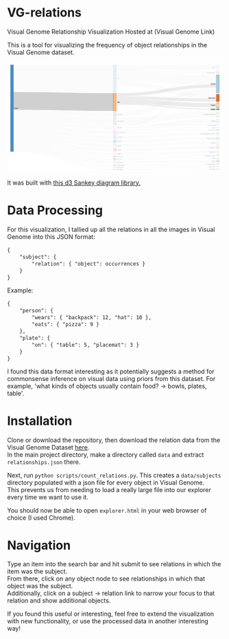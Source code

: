 # VG-relations
Visual Genome Relationship Visualization
Hosted at (Visual Genome Link)

This is a tool for visualizing the frequency of object relationships in the Visual Genome dataset.

![Visualization Example](example.png)

It was built with [this d3 Sankey diagram library.](https://github.com/q-m/d3.chart.sankey)

# Data Processing
For this visualization, I tallied up all the relations in all the images in Visual Genome into this JSON format:
```
{
    "subject": {
        "relation": { "object": occurrences }
    }
}
```
Example:
```
{
    "person": {
        "wears": { "backpack": 12, "hat": 10 },
        "eats": { "pizza": 9 }
    },
    "plate": {
        "on": { "table": 5, "placemat": 3 }
    }
}
```
I found this data format interesting as it potentially suggests a method for commonsense inference on visual data using priors from this dataset. For example, 'what kinds of objects usually contain food? → bowls, plates, table'.

# Installation
Clone or download the repository, then download the relation data from the Visual Genome Dataset [here](https://visualgenome.org/static/data/dataset/relationships.json.zip).  
In the main project directory, make a directory called `data` and extract `relationships.json` there.

Next, run `python scripts/count_relations.py`. This creates a `data/subjects` directory populated with a json file for every object in Visual Genome.  
This prevents us from needing to load a really large file into our explorer every time we want to use it.

You should now be able to open `explorer.html` in your web browser of choice (I used Chrome).

# Navigation
Type an item into the search bar and hit submit to see relations in which the item was the subject.  
From there, click on any object node to see relationships in which that object was the subject.  
Additionally, click on a subject → relation link to narrow your focus to that relation and show additional objects.

If you found this useful or interesting, feel free to extend the visualization with new functionality, or use the processed data in another interesting way!